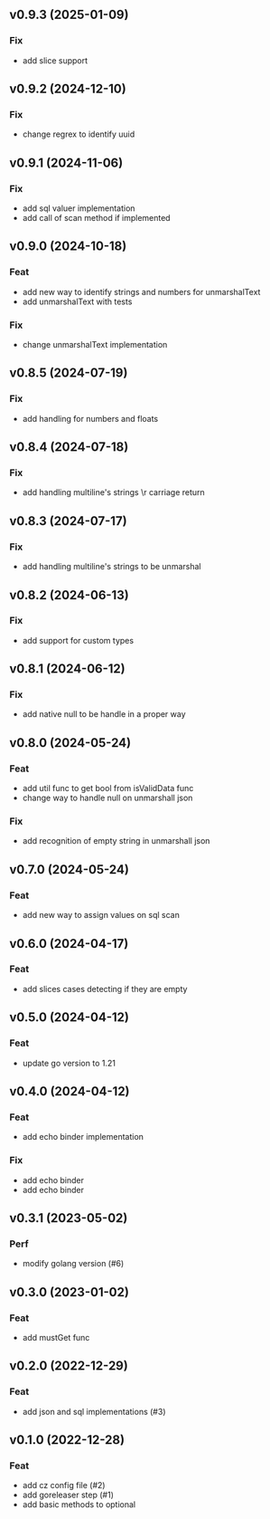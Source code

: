 ## v0.9.3 (2025-01-09)

### Fix

- add slice support

## v0.9.2 (2024-12-10)

### Fix

- change regrex to identify uuid

## v0.9.1 (2024-11-06)

### Fix

- add sql valuer implementation
- add call of scan method if implemented

## v0.9.0 (2024-10-18)

### Feat

- add new way to identify strings and numbers for unmarshalText
- add unmarshalText with tests

### Fix

- change unmarshalText implementation

## v0.8.5 (2024-07-19)

### Fix

- add handling for numbers and floats

## v0.8.4 (2024-07-18)

### Fix

- add handling multiline's strings \r carriage return

## v0.8.3 (2024-07-17)

### Fix

- add handling multiline's strings to be unmarshal

## v0.8.2 (2024-06-13)

### Fix

- add support for custom types

## v0.8.1 (2024-06-12)

### Fix

- add native null to be handle in a proper way

## v0.8.0 (2024-05-24)

### Feat

- add util func to get bool from isValidData func
- change way to handle null on unmarshall json

### Fix

- add recognition of empty string in unmarshall json

## v0.7.0 (2024-05-24)

### Feat

- add new way to assign values on sql scan

## v0.6.0 (2024-04-17)

### Feat

- add slices cases detecting if they are empty

## v0.5.0 (2024-04-12)

### Feat

- update go version to 1.21

## v0.4.0 (2024-04-12)

### Feat

- add echo binder implementation

### Fix

- add echo binder
- add echo binder

## v0.3.1 (2023-05-02)

### Perf

- modify golang version (#6)

## v0.3.0 (2023-01-02)

### Feat

- add mustGet func

## v0.2.0 (2022-12-29)

### Feat

- add json and sql implementations (#3)

## v0.1.0 (2022-12-28)

### Feat

- add cz config file (#2)
- add goreleaser step (#1)
- add basic methods to optional
